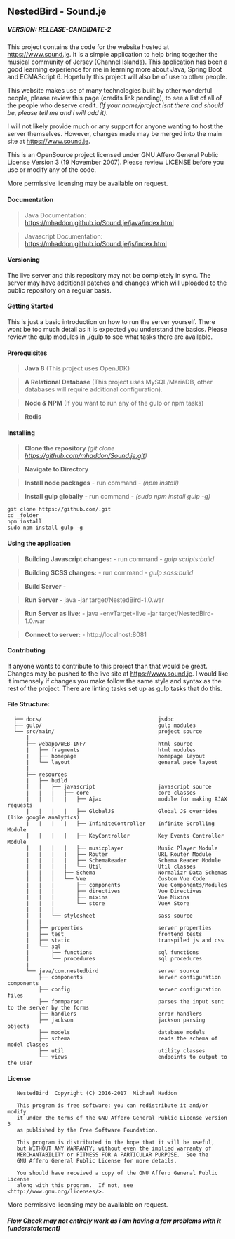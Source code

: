 ## NestedBird - Sound.je
##### VERSION: RELEASE-CANDIDATE-2
This project contains the code for the website hosted at https://www.sound.je. It is a simple application to help bring together the musical community of Jersey (Channel Islands). This application has been a good learning experience for me in learning more about Java, Spring Boot and ECMAScript 6. Hopefully this project will also be of use to other people.

This website makes use of many technologies built by other wonderful people, please review this page (credits link pending), to see a list of all of the people who deserve credit. *(If your name/project isnt there and should be, please tell me and i will add it).*

I will not likely provide much or any support for anyone wanting to host the server themselves. However, changes made may be merged into the main site at https://www.sound.je.

This is an OpenSource project licensed under GNU Affero General Public License Version 3 (19 November 2007). Please review LICENSE before you use or modify any of the code.

More permissive licensing may be available on request.

#### Documentation
> Java Documentation:         https://mhaddon.github.io/Sound.je/java/index.html

> Javascript Documentation:   https://mhaddon.github.io/Sound.je/js/index.html

#### Versioning
The live server and this repository may not be completely in sync. The server may have additional patches and changes which will uploaded to the public repository on a regular basis.

#### Getting Started
This is just a basic introduction on how to run the server yourself. There wont be too much detail as it is expected you understand the basics.
Please review the gulp modules in ,/gulp to see what tasks there are available.
#### Prerequisites
> **Java 8** (This project uses OpenJDK)

> **A Relational Database** (This project uses MySQL/MariaDB, other databases will require additional configuration).

> **Node & NPM** (If you want to run any of the gulp or npm tasks)

> **Redis**

#### Installing
> **Clone the repository** *(git clone https://github.com/mhaddon/Sound.je.git)*

> **Navigate to Directory**

> **Install node packages** - run command - *(npm install)*

> **Install gulp globally** - run command -  *(sudo npm install gulp -g)*
```
git clone https://github.com/.git
cd _folder_
npm install
sudo npm install gulp -g
```

#### Using the application
> **Building Javascript changes:** - run command -  *gulp scripts:build*

> **Building SCSS changes:** - run command -  *gulp sass:build*

> **Build Server** -

> **Run Server** - java -jar target/NestedBird-1.0.war

> **Run Server as live:** - java -envTarget=live -jar target/NestedBird-1.0.war

> **Connect to server:** - http://localhost:8081

#### Contributing
If anyone wants to contribute to this project than that would be great.
Changes may be pushed to the live site at https://www.sound.je.
I would like it immensely if changes you make follow the same style and syntax as the rest of the project.
There are linting tasks set up as gulp tasks that do this.

#### File Structure:

```
  ├── docs/                                     jsdoc
  ├── gulp/                                     gulp modules
  └── src/main/                                 project source
      |
      ├── webapp/WEB-INF/                       html source
      |   ├── fragments                         html modules
      |   ├── homepage                          homepage layout
      |   └── layout                            general page layout
      |
      ├── resources
      |   ├── build
      |   |   ├── javascript                    javascript source
      |   |   |   ├── core                      core classes
      |   |   |   |   ├── Ajax                  module for making AJAX requests
      |   |   |   |   ├── GlobalJS              Global JS overrides (like google analytics)
      |   |   |   |   ├── InfiniteController    Infinite Scrolling Module
      |   |   |   |   ├── KeyController         Key Events Controller Module
      |   |   |   |   ├── musicplayer           Music Player Module
      |   |   |   |   ├── Router                URL Router Module
      |   |   |   |   ├── SchemaReader          Schema Reader Module
      |   |   |   |   └── Util                  Util classes
      |   |   |   ├── Schema                    Normalizr Data Schemas
      |   |   |   └── Vue                       Custom Vue Code
      |   |   |       ├── components            Vue Components/Modules
      |   |   |       ├── directives            Vue Directives
      |   |   |       ├── mixins                Vue Mixins
      |   |   |       └── store                 VueX Store
      |   |   |
      |   |   └── stylesheet                    sass source
      |   |
      |   ├── properties                        server properties
      |   ├── test                              frontend tests
      |   ├── static                            transpiled js and css
      |   └── sql
      |       ├── functions                     sql functions
      |       └── procedures                    sql procedures
      |
      └── java/com.nestedbird                   server source
          ├── components                        server configuration components
          ├── config                            server configuration files
          ├── formparser                        parses the input sent to the server by the forms
          ├── handlers                          error handlers
          ├── jackson                           jackson parsing objects
          ├── models                            database models
          ├── schema                            reads the schema of model classes
          ├── util                              utility classes
          └── views                             endpoints to output to the user
```
#### License
```
   NestedBird  Copyright (C) 2016-2017  Michael Haddon

   This program is free software: you can redistribute it and/or modify
   it under the terms of the GNU Affero General Public License version 3
   as published by the Free Software Foundation.

   This program is distributed in the hope that it will be useful,
   but WITHOUT ANY WARRANTY; without even the implied warranty of
   MERCHANTABILITY or FITNESS FOR A PARTICULAR PURPOSE.  See the
   GNU Affero General Public License for more details.

   You should have received a copy of the GNU Affero General Public License
   along with this program.  If not, see <http://www.gnu.org/licenses/>.
```
More permissive licensing may be available on request.

##### Flow Check may not entirely work as i am having a few problems with it (understatement)
